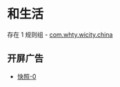# 和生活

存在 1 规则组 - [com.whty.wicity.china](/src/apps/com.whty.wicity.china.ts)

## 开屏广告

- [快照-0](https://i.gkd.li/import/13520144)

